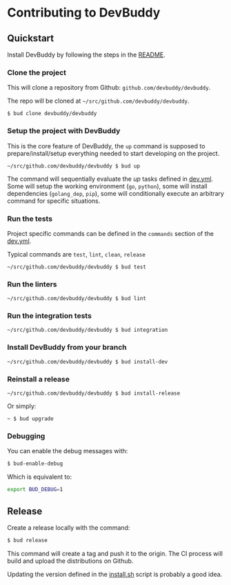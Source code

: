 # Contributing to DevBuddy

## Quickstart

Install DevBuddy by following the steps in the [README](README.md#install).

### Clone the project

This will clone a repository from Github: `github.com/devbuddy/devbuddy`.

The repo will be cloned at `~/src/github.com/devbuddy/devbuddy`.

```shell
$ bud clone devbuddy/devbuddy
```

### Setup the project with DevBuddy

This is the core feature of DevBuddy, the `up` command is supposed to prepare/install/setup everything needed to
start developing on the project.

```shell
~/src/github.com/devbuddy/devbuddy $ bud up
```

The command will sequentially evaluate the *up* tasks defined in [dev.yml](dev.yml).
Some will setup the working environment (`go`, `python`), some will install dependencies (`golang_dep`, `pip`),
some will conditionally execute an arbitrary command for specific situations.

### Run the tests

Project specific commands can be defined in the `commands` section of the [dev.yml](dev.yml).

Typical commands are `test`, `lint`, `clean`, `release`

```shell
~/src/github.com/devbuddy/devbuddy $ bud test
```

### Run the linters

```shell
~/src/github.com/devbuddy/devbuddy $ bud lint
```

### Run the integration tests

```shell
~/src/github.com/devbuddy/devbuddy $ bud integration
```

### Install DevBuddy from your branch

```shell
~/src/github.com/devbuddy/devbuddy $ bud install-dev
```

### Reinstall a release 

```shell
~/src/github.com/devbuddy/devbuddy $ bud install-release
```

Or simply:

```shell
~ $ bud upgrade
```

### Debugging

You can enable the debug messages with:

```bash
$ bud-enable-debug
```

Which is equivalent to:

```bash
export BUD_DEBUG=1
```

## Release

Create a release locally with the command:
```bash
$ bud release
```

This command will create a tag and push it to the origin.
The CI process will build and upload the distributions on Github.

Updating the version defined in the [install.sh](https://github.com/devbuddy/devbuddy/blob/master/install.sh)
script is probably a good idea.
